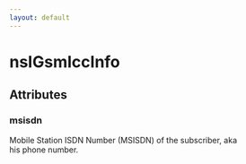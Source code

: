 ```yaml
---
layout: default
---
```


# nsIGsmIccInfo #

## Attributes ##

### msisdn ###
  
Mobile Station ISDN Number (MSISDN) of the subscriber, aka  
his phone number.  
  

